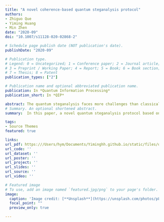 ```yaml
---
title: "A novel coherence-based quantum steganalysis protocol"
authors:
- Zhiguo Que
- Yiming Huang
- Min Zhen
date: "2020-09"
doi: "10.1007/s11128-020-02868-2"

# Schedule page publish date (NOT publication's date).
publishDate: "2020-09"

# Publication type.
# Legend: 0 = Uncategorized; 1 = Conference paper; 2 = Journal article;
# 3 = Preprint / Working Paper; 4 = Report; 5 = Book; 6 = Book section;
# 7 = Thesis; 8 = Patent
publication_types: ["2"]

# Publication name and optional abbreviated publication name.
publication: In *Quantum Information Processing*
publication_short: In *QIP*

abstract: The quantum steganalysis faces more challenges than classical steganalysis owing to the support of quantum mechanical principles such as Heisenberg uncertainty principle and non-cloning theorem. In this paper, a novel quantum steganalysis protocol based on pure state is proposed, which adheres to the fundamental fact that classical steganography tends to change the probability distribution of the carrier, and the physical properties that the unknown quantum state discrimination process is sensitive to the distribution in quantum state discrimination. After utilizing accurate calculation on the geometric coherence and 1/2-affinity coherence to obtain the probability that the transmitted quantum states can be correctly discriminated, effective detection on covert communication can be achieved by comparing the detected distribution with theoretical distribution. Meanwhile, steganographic detection rate and false alarm rate are introduced as two significant performance evaluation parameters of quantum steganalysis. In this paper, the quantum steganalysis and performance evaluation targeting the BB84-based quantum steganography proposed by Martin are given in detail. The geometric coherence and 1/2-affinity coherence change substantially when the steganographic embedding rate is above 0.2, and a high steganographic detection rate and a low false alarm rate can be obtained according to the proposed protocol. Besides, the impact on QKD efficiency can be controlled by adjusting the detection rate or adopting sampling detection strategy. It proves that the proposed protocol has a satisfactory quantum steganalysis performance.
# Summary. An optional shortened abstract.
summary:  In this paper, a novel quantum steganalysis protocol based on pure state is proposed, which adheres to the fundamental fact that classical steganography tends to change the probability distribution of the carrier, and the physical properties that the unknown quantum state discrimination process is sensitive to the distribution in quantum state discrimination.

tags:
- Source Themes
featured: true

links:
url_pdf: https:///Users/hym/Documents/Yiminghh.github.io/static/files/quantum-steganalysis.pdf
url_code: ''
url_dataset: ''
url_poster: ''
url_project: ''
url_slides: ''
url_source: ''
url_video: ''

# Featured image
# To use, add an image named `featured.jpg/png` to your page's folder. 
image:
  caption: 'Image credit: [**Unsplash**](https://unsplash.com/photos/pLCdAaMFLTE)'
  focal_point: ""
  preview_only: true

---
```



